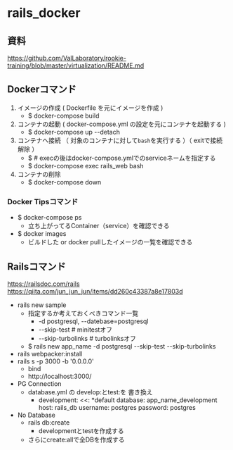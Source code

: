 # rails_docker

## 資料

https://github.com/ValLaboratory/rookie-training/blob/master/virtualization/README.md

## Dockerコマンド

1. イメージの作成 ( Dockerfile を元にイメージを作成 )
    - $ docker-compose build
1. コンテナの起動 ( docker-compose.yml の設定を元にコンテナを起動する )
    - $ docker-compose up --detach
1. コンテナへ接続 （ 対象のコンテナに対して`bash`を実行する ）（ exitで接続解除 ）
    - $ # execの後はdocker-compose.ymlでのserviceネームを指定する
    - $ docker-compose exec rails_web bash
1. コンテナの削除
    - $ docker-compose down

### Docker Tipsコマンド

- $ docker-compose ps
  - 立ち上がってるContainer（service）を確認できる
- $ docker images
  - ビルドした or docker pullしたイメージの一覧を確認できる

## Railsコマンド

https://railsdoc.com/rails
https://qiita.com/jun_jun_jun/items/dd260c43387a8e17803d

- rails new sample
  - 指定するか考えておくべきコマンド一覧
    - -d postgresql, --datebase=postgresql
    - --skip-test # minitestオフ
    - --skip-turbolinks #  turbolinksオフ
  - $ rails new app_name -d postgresql --skip-test --skip-turbolinks
- rails webpacker:install
- rails s -p 3000 -b '0.0.0.0'
  - bind
  - http://localhost:3000/
- PG Connection
  - database.yml の develop:とtest:を 書き換え
    - development:
        <<: *default
        database: app_name_development
        host: rails_db
        username: postgres
        password: postgres
- No Database
  - rails db:create
    - developmentとtestを作成する
  - さらにcreate:allで全DBを作成する
